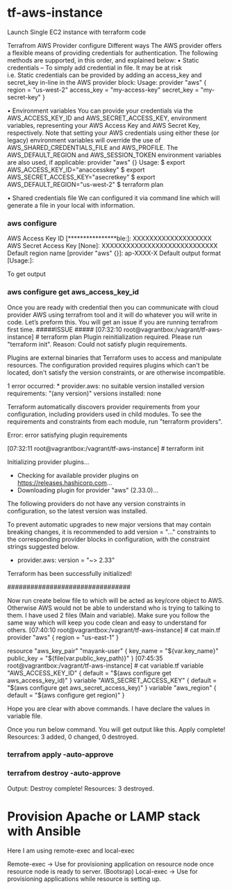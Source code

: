 # tf-aws-instance
Launch Single EC2 instance with terraform code

Terrafrom AWS Provider configure
Different ways 
The AWS provider offers a flexible means of providing credentials for authentication. The following methods are supported, in this order, and explained below:
•	Static credentials – To simply add credential in file. It may be at risk  
i.e. Static credentials can be provided by adding an access_key and secret_key in-line in the AWS provider block:
Usage:
provider "aws" {
  region     = "us-west-2"
  access_key = "my-access-key"
  secret_key = "my-secret-key"
}

•	Environment variables
You can provide your credentials via the AWS_ACCESS_KEY_ID and AWS_SECRET_ACCESS_KEY, environment variables, representing your AWS Access Key and AWS Secret Key, respectively. Note that setting your AWS credentials using either these (or legacy) environment variables will override the use of AWS_SHARED_CREDENTIALS_FILE and AWS_PROFILE. The AWS_DEFAULT_REGION and AWS_SESSION_TOKEN environment variables are also used, if applicable:
provider "aws" {}
Usage:
$ export AWS_ACCESS_KEY_ID="anaccesskey"
$ export AWS_SECRET_ACCESS_KEY="asecretkey"
$ export AWS_DEFAULT_REGION="us-west-2"
$ terraform plan

•	Shared credentials file
We can configured it via command line which will generate a file in your local with information. 
### aws configure
AWS Access Key ID [****************ble:]: XXXXXXXXXXXXXXXXXXX
AWS Secret Access Key [None]: XXXXXXXXXXXXXXXXXXXXXXXXXXXX
Default region name [provider "aws" {}]: ap-XXXX-X
Default output format [Usage:]:

To get output
### aws configure get aws_access_key_id
Once you are ready with credential then you can communicate with cloud provider AWS using terrafrom tool and it will do whatever you will write in code. 
Let’s preform this.
You will get an issue if you are running terrafrom first time. 
#####ISSUE #####
[07:32:10 root@vagrantbox:/vagrant/tf-aws-instance] # terraform plan
Plugin reinitialization required. Please run "terraform init".
Reason: Could not satisfy plugin requirements.

Plugins are external binaries that Terraform uses to access and manipulate
resources. The configuration provided requires plugins which can't be located,
don't satisfy the version constraints, or are otherwise incompatible.

1 error occurred:
        * provider.aws: no suitable version installed
  version requirements: "(any version)"
  versions installed: none



Terraform automatically discovers provider requirements from your
configuration, including providers used in child modules. To see the
requirements and constraints from each module, run "terraform providers".


Error: error satisfying plugin requirements


[07:32:11 root@vagrantbox:/vagrant/tf-aws-instance] # terraform init

Initializing provider plugins...
- Checking for available provider plugins on https://releases.hashicorp.com...
- Downloading plugin for provider "aws" (2.33.0)...

The following providers do not have any version constraints in configuration,
so the latest version was installed.

To prevent automatic upgrades to new major versions that may contain breaking
changes, it is recommended to add version = "..." constraints to the
corresponding provider blocks in configuration, with the constraint strings
suggested below.

* provider.aws: version = "~> 2.33"

Terraform has been successfully initialized!

################################

Now run create below file to which will be acted as key/core object to AWS. Otherwise AWS would not be able to understand who is trying to talking to them.
I have used 2 files (Main and variable). Make sure you follow the same way which will keep you code clean and easy to understand for others. 
[07:40:10 root@vagrantbox:/vagrant/tf-aws-instance] # cat main.tf
provider "aws" {
  region = "us-east-1"
}


resource "aws_key_pair" "mayank-user" {
  key_name   = "${var.key_name}"
  public_key = "${file(var.public_key_path)}"
}
[07:45:35 root@vagrantbox:/vagrant/tf-aws-instance] # cat variable.tf
variable "AWS_ACCESS_KEY_ID" {
    default = "$(aws configure get aws_access_key_id)"
    }
variable "AWS_SECRET_ACCESS_KEY" {
    default = "$(aws configure get aws_secret_access_key)"
    }
variable "aws_region" {
    default = "$(aws configure get region)"
    }

Hope you are clear with above commands. I have declare the values in variable file. 

Once you run below command. You will get output like this. 
Apply complete! Resources: 3 added, 0 changed, 0 destroyed.

### terrafrom apply -auto-approve


### terrafrom destroy -auto-approve

Output: 
Destroy complete! Resources: 3 destroyed.

# Provision Apache or LAMP stack with Ansible

Here I am using remote-exec and local-exec

Remote-exec -> Use for provisioning application on resource node once resource node is ready to server. (Bootsrap)
Local-exec -> Use for provisioning applications while resource is setting up. 

